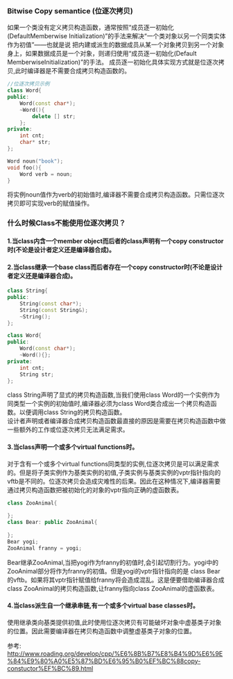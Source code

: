 ### Bitwise Copy semantice (位逐次拷贝)
如果一个类没有定义拷贝构造函数，通常按照“成员逐一初始化(DefaultMemberwise Initialization)”的手法来解决“一个类对象以另一个同类实体作为初值”——也就是说
把内建或派生的数据成员从某一个对象拷贝到另一个对象身上，如果数据成员是一个对象，则递归使用“成员逐一初始化(Default MemberwiseInitialization)”的手法。
成员逐一初始化具体实现方式就是位逐次拷贝,此时编译器是不需要合成拷贝构造函数的。
```cpp
//位逐次拷贝示例
class Word{
public:
    Word(const char*);
    ~Word(){
        delete [] str;
    };
private:
    int cnt;
    char* str;
};

Word noun("book");
void foo(){
    Word verb = noun;
}
```
将实例noun值作为verb的初始值时,编译器不需要合成拷贝构造函数。只需位逐次拷贝即可实现verb的赋值操作。

### 什么时候Class不能使用位逐次拷贝？
#### 1.当class内含一个member object而后者的class声明有一个copy constructor时(不论是设计者定义还是编译器合成)。
#### 2.当class继承一个base class而后者存在一个copy constructor时(不论是设计者定义还是编译器合成)。
```cpp
class String{
public:
    String(const char*);
    String(const String&);
    ~String();
};

class Word{
public:
    Word(const char*);
    ~Word(){};
private:
    int cnt;
    String str;
};
```
class String声明了显式的拷贝构造函数,当我们使用class Word的一个实例作为同类型一个实例的初始值时,编译器必须为class Word类合成出一个拷贝构造函数。以便调用class String的拷贝构造函数。  
设计者声明或者编译器合成拷贝构造函数最直接的原因是需要在拷贝构造函数中做一些额外的工作或位逐次拷贝无法满足需求。

#### 3.当class声明一个或多个virtual functions时。
对于含有一个或多个virtual functions同类型的实例,位逐次拷贝是可以满足需求的。但是将子类实例作为基类实例的初值,子类实例与基类实例的vptr指针指向的vftb是不同的。位逐次拷贝会造成灾难性的后果。因此在这种情况下,编译器需要通过拷贝构造函数把被初始化的对象的vptr指向正确的虚函数表。
```cpp
class ZooAnimal{
    
};
class Bear: public ZooAnimal{
    
};
Bear yogi;
ZooAnimal franny = yogi;
```
Bear继承ZooAnimal,当把yogi作为franny的初值时,会引起切割行为。yogi中的ZooAnimal部分将作为franny的初值。但是yogi的vptr指针指向的是 class Bear的vftb。如果将其vptr指针赋值给franny将会造成混乱。这是便要借助编译器合成class ZooAnimal的拷贝构造函数,让franny指向class ZooAnimal的虚函数表。

#### 4.当class派生自一个继承串链,有一个或多个virtual base classes时。
使用继承类向基类提供初值,此时使用位逐次拷贝有可能破坏对象中虚基类子对象的位置。因此需要编译器在拷贝构造函数中调整虚基类子对象的位置。

参考:
http://www.roading.org/develop/cpp/%E6%8B%B7%E8%B4%9D%E6%9E%84%E9%80%A0%E5%87%BD%E6%95%B0%EF%BC%88copy-constuctor%EF%BC%89.html
